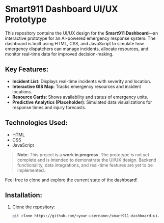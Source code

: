 # Smart911 Dashboard UI/UX Prototype

This repository contains the UI/UX design for the **Smart911 Dashboard**—an interactive prototype for an AI-powered emergency response system. The dashboard is built using HTML, CSS, and JavaScript to simulate how emergency dispatchers can manage incidents, allocate resources, and monitor real-time data for improved decision-making.

## Key Features:
- **Incident List**: Displays real-time incidents with severity and location.
- **Interactive GIS Map**: Tracks emergency resources and incident locations.
- **Resource Cards**: Shows availability and status of emergency units.
- **Predictive Analytics (Placeholder)**: Simulated data visualizations for response times and injury forecasts.

## Technologies Used:
- HTML
- CSS
- JavaScript

> **Note**: This project is a **work in progress**. The prototype is not yet complete and is intended to demonstrate the UI/UX design. Backend functionality, data integrations, and real-time features are yet to be implemented.

Feel free to clone and explore the current state of the dashboard!

## Installation:
1. Clone the repository:
   ```bash
   git clone https://github.com/<your-username>/smart911-dashboard-ui.git
